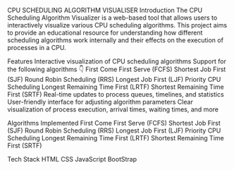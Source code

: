 CPU SCHEDULING ALGORITHM VISUALISER
Introduction
The CPU Scheduling Algorithm Visualizer is a web-based tool that allows users to interactively visualize various CPU scheduling algorithms. This project aims to provide an educational resource for understanding how different scheduling algorithms work internally and their effects on the execution of processes in a CPU.

Features
Interactive visualization of CPU scheduling algorithms
Support for the following algorithms 👇
First Come First Serve (FCFS)
Shortest Job First (SJF)
Round Robin Scheduling (RRS)
Longest Job First (LJF)
Priority CPU Scheduling
Longest Remaining Time First (LRTF)
Shortest Remaining Time First (SRTF)
Real-time updates to process queues, timelines, and statistics
User-friendly interface for adjusting algorithm parameters
Clear visualization of process execution, arrival times, waiting times, and more

Algorithms Implemented
First Come First Serve (FCFS)
Shortest Job First (SJF)
Round Robin Scheduling (RRS)
Longest Job First (LJF)
Priority CPU Scheduling
Longest Remaining Time First (LRTF)
Shortest Remaining Time First (SRTF)

Tech Stack
HTML
CSS
JavaScript
BootStrap
